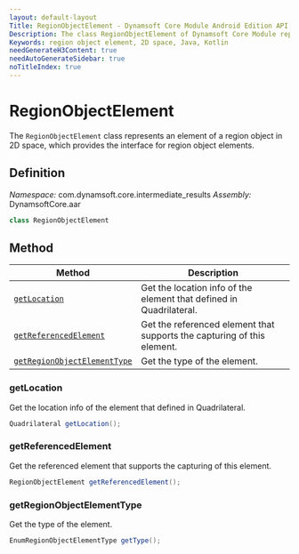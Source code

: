 ```yaml
---
layout: default-layout
Title: RegionObjectElement - Dynamsoft Core Module Android Edition API Reference
Description: The class RegionObjectElement of Dynamsoft Core Module represents an element of a region object in 2D space, which provides the interface for region object elements.
Keywords: region object element, 2D space, Java, Kotlin
needGenerateH3Content: true
needAutoGenerateSidebar: true
noTitleIndex: true
---
```


# RegionObjectElement

The `RegionObjectElement` class represents an element of a region object in 2D space, which provides the interface for region object elements.

## Definition

*Namespace:* com.dynamsoft.core.intermediate_results
*Assembly:* DynamsoftCore.aar

```java
class RegionObjectElement
```

## Method

| Method | Description |
| ------ | ----------- |
| [`getLocation`](#getlocation) | Get the location info of the element that defined in Quadrilateral. |
| [`getReferencedElement`](#getreferencedelement) | Get the referenced element that supports the capturing of this element. |
| [`getRegionObjectElementType`](#getregionobjectelementtype) | Get the type of the element. |

### getLocation

Get the location info of the element that defined in Quadrilateral.

```java
Quadrilateral getLocation();
```

### getReferencedElement

Get the referenced element that supports the capturing of this element.

```java
RegionObjectElement getReferencedElement();
```

### getRegionObjectElementType

Get the type of the element.

```java
EnumRegionObjectElementType getType();
```
